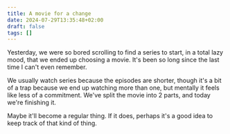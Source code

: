 ```yaml
---
title: A movie for a change
date: 2024-07-29T13:35:48+02:00
draft: false
tags: []
---
```


Yesterday, we were so bored scrolling to find a series to start, in a total lazy mood, that we ended up choosing a movie. It's been so long since the last time I can't even remember.

We usually watch series because the episodes are shorter, though it's a bit of a trap because we end up watching more than one, but mentally it feels like less of a commitment. We've split the movie into 2 parts, and today we're finishing it.

Maybe it'll become a regular thing. If it does, perhaps it's a good idea to keep track of that kind of thing.